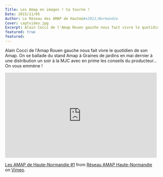 ```yaml
---
Title: Les Amap en images ! Ca tourne !
Date: 2015/11/05
Author: Le Réseau des AMAP de Haute&#x2011;Normandie
Cover: captvideo.jpg
Excerpt: Alain Cocci de l'Amap Rouen gauche nous fait vivre le quotidien de son Amap. On se ballade du stand Amap à Graines de jardins en mai dernier à une distribution un soir à la MJC avec en prime les conseils du producteur. 
featured: true
featured:
---
```

Alain Cocci de l'Amap Rouen gauche nous fait vivre le quotidien de son Amap. On se ballade du stand Amap à Graines de jardins en mai dernier à une distribution un soir à la MJC avec en prime les conseils du producteur... On vous emmène ! 
<iframe src="https://player.vimeo.com/video/146097291" width="500" height="281" frameborder="0" webkitallowfullscreen mozallowfullscreen allowfullscreen></iframe> <p><a href="https://vimeo.com/146097291">Les AMAP de Haute-Normandie #1</a> from <a href="https://vimeo.com/user45933380">R&eacute;seau AMAP Haute-Normandie</a> on <a href="https://vimeo.com">Vimeo</a>.</p>
